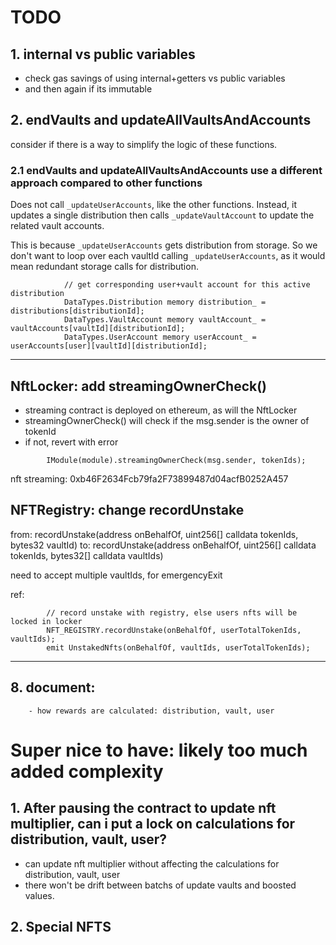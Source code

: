 # TODO

## 1. internal vs public variables

- check gas savings of using internal+getters vs public variables
- and then again if its immutable

## 2. endVaults and updateAllVaultsAndAccounts

consider if there is a way to simplify the logic of these functions.

### 2.1 endVaults and updateAllVaultsAndAccounts use a different approach compared to other functions

Does not call `_updateUserAccounts`, like the other functions.
Instead, it updates a single distribution then calls `_updateVaultAccount` to update the related vault accounts.

This is because `_updateUserAccounts` gets distribution from storage. So we don't want to loop over each vaultId calling `_updateUserAccounts`, as it would mean redundant storage calls for distribution.
```solidity
            // get corresponding user+vault account for this active distribution 
            DataTypes.Distribution memory distribution_ = distributions[distributionId];
            DataTypes.VaultAccount memory vaultAccount_ = vaultAccounts[vaultId][distributionId];
            DataTypes.UserAccount memory userAccount_ = userAccounts[user][vaultId][distributionId];
```

---

## NftLocker: add streamingOwnerCheck()

- streaming contract is deployed on ethereum, as will the NftLocker
- streamingOwnerCheck() will check if the msg.sender is the owner of tokenId
- if not, revert with error

```solidity
        IModule(module).streamingOwnerCheck(msg.sender, tokenIds);
```

nft streaming: 0xb46F2634Fcb79fa2F73899487d04acfB0252A457

## NFTRegistry: change recordUnstake

from: recordUnstake(address onBehalfOf, uint256[] calldata tokenIds, bytes32 vaultId)
to: recordUnstake(address onBehalfOf, uint256[] calldata tokenIds, bytes32[] calldata vaultIds)

need to accept multiple vaultIds, for emergencyExit

ref:
```solidity
        // record unstake with registry, else users nfts will be locked in locker
        NFT_REGISTRY.recordUnstake(onBehalfOf, userTotalTokenIds, vaultIds);
        emit UnstakedNfts(onBehalfOf, vaultIds, userTotalTokenIds);        
```

---

## 8. document: 
        - how rewards are calculated: distribution, vault, user


# Super nice to have: likely too much added complexity

## 1. After pausing the contract to update nft multiplier, can i put a lock on calculations for distribution, vault, user?

- can update nft multiplier without affecting the calculations for distribution, vault, user
- there won't be drift between batchs of update vaults and boosted values.

## 2. Special NFTS
